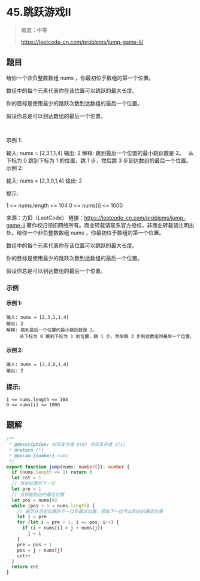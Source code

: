 # 45.跳跃游戏II

> 难度：中等
>
> https://leetcode-cn.com/problems/jump-game-ii/

## 题目

给你一个非负整数数组 nums ，你最初位于数组的第一个位置。

数组中的每个元素代表你在该位置可以跳跃的最大长度。

你的目标是使用最少的跳跃次数到达数组的最后一个位置。

假设你总是可以到达数组的最后一个位置。

 

示例 1:

输入: nums = [2,3,1,1,4]
输出: 2
解释: 跳到最后一个位置的最小跳跃数是 2。
     从下标为 0 跳到下标为 1 的位置，跳 1 步，然后跳 3 步到达数组的最后一个位置。
示例 2:

输入: nums = [2,3,0,1,4]
输出: 2
 

提示:

1 <= nums.length <= 104
0 <= nums[i] <= 1000

来源：力扣（LeetCode）
链接：https://leetcode-cn.com/problems/jump-game-ii
著作权归领扣网络所有。商业转载请联系官方授权，非商业转载请注明出处。给你一个非负整数数组 nums ，你最初位于数组的第一个位置。

数组中的每个元素代表你在该位置可以跳跃的最大长度。

你的目标是使用最少的跳跃次数到达数组的最后一个位置。

假设你总是可以到达数组的最后一个位置。

### 示例

#### 示例 1:

```
输入: nums = [2,3,1,1,4]
输出: 2
解释: 跳到最后一个位置的最小跳跃数是 2。
     从下标为 0 跳到下标为 1 的位置，跳 1 步，然后跳 3 步到达数组的最后一个位置。
```

#### 示例 2:

```
输入: nums = [2,3,0,1,4]
输出: 2
```

### 提示:

```
1 <= nums.length <= 104
0 <= nums[i] <= 1000
```

## 题解

```ts
/**
 * @description: 时间复杂度 O(N) 空间复杂度 O(1)
 * @return {*}
 * @param {number} nums
 */
export function jump(nums: number[]): number {
  if (nums.length <= 1) return 0
  let cnt = 1
  // 当前位置的下一位
  let pre = 1
  // 当前能到达的最远位置
  let pos = nums[0]
  while (pos + 1 < nums.length) {
    // 遍历从当前位置的下一位到最远位置，获取下一位可以到达的最远位置
    let j = pre
    for (let i = pre + 1; i <= pos; i++) {
      if (i + nums[i] > j + nums[j])
        j = i
    }
    pre = pos + 1
    pos = j + nums[j]
    cnt++
  }
  return cnt
}
```
